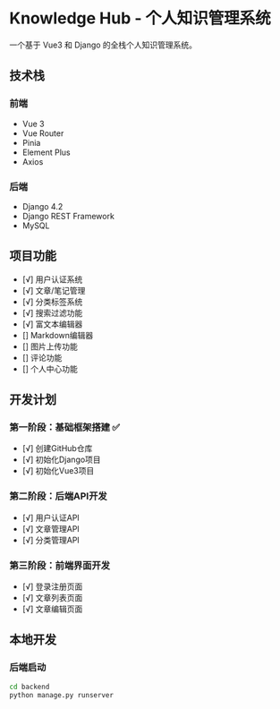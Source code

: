 # Knowledge Hub - 个人知识管理系统

一个基于 Vue3 和 Django 的全栈个人知识管理系统。

## 技术栈

### 前端
- Vue 3
- Vue Router
- Pinia
- Element Plus
- Axios

### 后端
- Django 4.2
- Django REST Framework
- MySQL

## 项目功能

- [√] 用户认证系统
- [√] 文章/笔记管理
- [√] 分类标签系统
- [√] 搜索过滤功能
- [√] 富文本编辑器
- [] Markdown编辑器
- [] 图片上传功能
- [] 评论功能
- [] 个人中心功能
## 开发计划

### 第一阶段：基础框架搭建 ✅
- [√] 创建GitHub仓库
- [√] 初始化Django项目
- [√] 初始化Vue3项目

### 第二阶段：后端API开发
- [√] 用户认证API
- [√] 文章管理API
- [√] 分类管理API

### 第三阶段：前端界面开发
- [√] 登录注册页面
- [√] 文章列表页面
- [√] 文章编辑页面

## 本地开发

### 后端启动
```bash
cd backend
python manage.py runserver